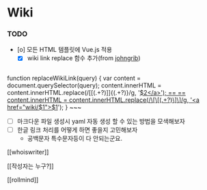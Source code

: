 # Wiki

### TODO
- [o]  모든 HTML 템플릿에 Vue.js 적용
    - [X] wiki link replace 함수 추가(from [johngrib](https://johngrib.github.io))
    ~~~javascript
function replaceWikiLink(query) {
    var content = document.querySelector(query);
    content.innerHTML = content.innerHTML.replace(/\[\[(.+?)\]\]\{(.+?)\}/g, '<a href="wiki/$1">$2</a>'); == ==
    content.innerHTML = content.innerHTML.replace(/\[\[(.+?)\]\]/g, '<a href="wiki/$1">$1</a>');
}
    ~~~
- [ ]  마크다운 파일 생성시 yaml 자동 생성 할 수 있는 방법을 모색해보자
- [ ]  한글 링크 처리를 어떻게 하면 좋을지 고민해보자
    - 공백문자 특수문자등이 다 안되는군요.

[[whoiswriter]]

[[작성자는 누구?]]

[[rollmind]]
